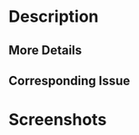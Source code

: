 <!--[
  Thank you for contributing! Please use this pull request (PR) template.

  Need help? Post in the #dev channel on Slack
  Use the "wip" label if this PR is not ready for review

  Join our organization if you haven't already: https://github.com/ifmeorg/ifme/wiki/Join-Our-Slack
  We encourage everyone to add themselves to our Contribute page: https://github.com/ifmeorg/ifme/wiki/Contributor-Blurb
]-->
# Description

<!--[A few sentences describing your changes]-->

## More Details

<!--[More details on your changes, remove if not applicable]-->

## Corresponding Issue

<!--[Link to GitHub issue related to this PR here, remove if not applicable]-->

# Screenshots

<!--[
  Screenshots (required for user interface work), remove if not applicable
  Create a GIF: https://www.cockos.com/licecap
]-->
